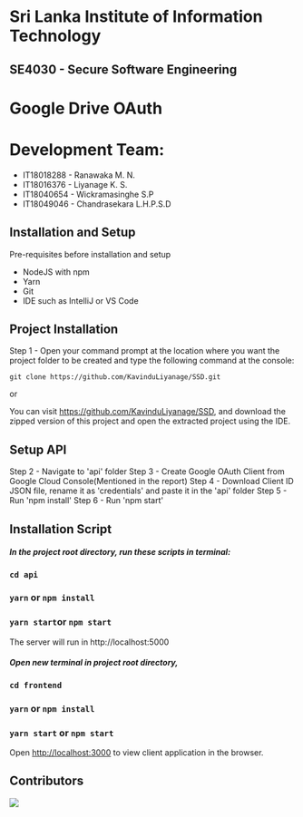 # Sri Lanka Institute of Information Technology  
  
## SE4030 - Secure Software Engineering

# Google Drive OAuth
  
# Development Team:  
  
- IT18018288 - Ranawaka M. N.  
- IT18016376 - Liyanage K. S.  
- IT18040654 - Wickramasinghe S.P
- IT18049046 - Chandrasekara L.H.P.S.D 

## Installation and Setup  
Pre-requisites before installation and setup  

 - NodeJS with npm
 - Yarn
 - Git
 - IDE such as IntelliJ or VS Code 

## Project Installation

Step 1 - Open your command prompt at the location where you want the project folder to be created and type the following command at the console:

```
git clone https://github.com/KavinduLiyanage/SSD.git
```
or

You can visit https://github.com/KavinduLiyanage/SSD, and download the zipped version of this project and open the extracted project using the IDE.

## Setup API 

Step 2 - Navigate to 'api' folder
Step 3 - Create Google OAuth Client from Google Cloud Console(Mentioned in the report)
Step 4 - Download Client ID JSON file, rename it as 'credentials' and paste it in the 'api' folder
Step 5 - Run 'npm install'
Step 6 - Run 'npm start'

## Installation Script

##### In the project root directory, run these scripts in terminal:  

### `cd api`
### `yarn` or `npm install`
### `yarn start`or `npm start`

The server will run in http://localhost:5000 
##### Open new terminal in project root directory,

### `cd frontend`
### `yarn` or `npm install`
### `yarn start` or `npm start`

Open [http://localhost:3000](http://localhost:3000) to view client application in the browser.

## Contributors

<a href="https://github.com/KavinduLiyanage/SSD/graphs/contributors">
  <img src="https://contrib.rocks/image?repo=KavinduLiyanage/SSD" />
</a>